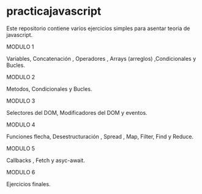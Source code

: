 # practicajavascript

Este repositorio contiene varios ejercicios simples para asentar teoria de javascript.

MODULO 1

Variables, Concatenación , Operadores , Arrays (arreglos) ,Condicionales y Bucles. 


MODULO 2 

Metodos, Condicionales y Bucles.


MODULO 3

Selectores del DOM, Modificadores del DOM y eventos. 


MODULO 4

Funciones flecha, Desestructuración , Spread , Map, Filter, Find y Reduce.


MODULO 5

Callbacks , Fetch y asyc-await.


MODULO 6

Ejercicios finales. 
